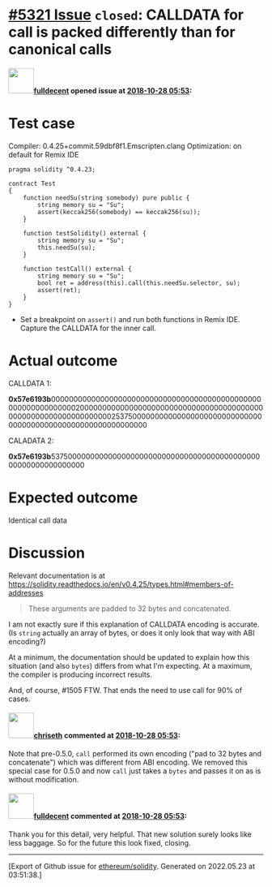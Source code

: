 # [\#5321 Issue](https://github.com/ethereum/solidity/issues/5321) `closed`: CALLDATA for call is packed differently than for canonical calls

#### <img src="https://avatars.githubusercontent.com/u/382183?u=cc7b2e76c56456ff05e23fa5ca044e4a461b2eb1&v=4" width="50">[fulldecent](https://github.com/fulldecent) opened issue at [2018-10-28 05:53](https://github.com/ethereum/solidity/issues/5321):

# Test case

Compiler: 0.4.25+commit.59dbf8f1.Emscripten.clang
Optimization: on default for Remix IDE

```solidity
pragma solidity ^0.4.23;

contract Test
{
    function needSu(string somebody) pure public {
        string memory su = "Su";
        assert(keccak256(somebody) == keccak256(su));
    }
    
    function testSolidity() external {
        string memory su = "Su";
        this.needSu(su);
    }
    
    function testCall() external {
        string memory su = "Su";
        bool ret = address(this).call(this.needSu.selector, su);
        assert(ret);
    }
}
```

* Set a breakpoint on `assert()` and run both functions in Remix IDE. Capture the CALLDATA for the inner call.

# Actual outcome

CALLDATA 1: 

**0x57e6193b**000000000000000000000000000000000000000000000000000000000000002000000000000000000000000000000000000000000000000000000000000000025375000000000000000000000000000000000000000000000000000000000000

CALADATA 2:

**0x57e6193b**5375000000000000000000000000000000000000000000000000000000000000

# Expected outcome

Identical call data

# Discussion

Relevant documentation is at https://solidity.readthedocs.io/en/v0.4.25/types.html#members-of-addresses

> These arguments are padded to 32 bytes and concatenated.

I am not exactly sure if this explanation of CALLDATA encoding is accurate. (Is `string` actually an array of bytes, or does it only look that way with ABI encoding?) 

At a minimum, the documentation should be updated to explain how this situation (and also `bytes`) differs from what I'm expecting. At a maximum, the compiler is producing incorrect results.

And, of course, #1505 FTW. That ends the need to use call for 90% of cases.

#### <img src="https://avatars.githubusercontent.com/u/9073706?v=4" width="50">[chriseth](https://github.com/chriseth) commented at [2018-10-28 05:53](https://github.com/ethereum/solidity/issues/5321#issuecomment-433697419):

Note that pre-0.5.0, `call` performed its own encoding ("pad to 32 bytes and concatenate") which was different from ABI encoding. We removed this special case for 0.5.0 and now `call` just takes a `bytes` and passes it on as is without modification.

#### <img src="https://avatars.githubusercontent.com/u/382183?u=cc7b2e76c56456ff05e23fa5ca044e4a461b2eb1&v=4" width="50">[fulldecent](https://github.com/fulldecent) commented at [2018-10-28 05:53](https://github.com/ethereum/solidity/issues/5321#issuecomment-434551750):

Thank you for this detail, very helpful. That new solution surely looks like less baggage. So for the future this look fixed, closing.


-------------------------------------------------------------------------------



[Export of Github issue for [ethereum/solidity](https://github.com/ethereum/solidity). Generated on 2022.05.23 at 03:51:38.]
